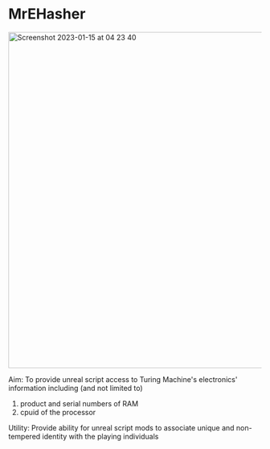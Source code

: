 # MrEHasher
<img width="667" alt="Screenshot 2023-01-15 at 04 23 40" src="https://user-images.githubusercontent.com/2173654/212500642-7867d137-bbad-4387-b9d2-79c533752603.png">

Aim: To provide unreal script access to Turing Machine's electronics' information including (and not limited to)
1. product and serial numbers of RAM 
2. cpuid of the processor

Utility: Provide ability for unreal script mods to associate unique and non-tempered identity with the playing individuals
